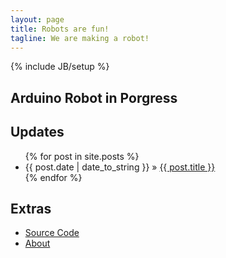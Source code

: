 ```yaml
---
layout: page
title: Robots are fun!
tagline: We are making a robot!
---
```


{% include JB/setup %}

## Arduino Robot in Porgress
    
## Updates

<ul class="posts">
  {% for post in site.posts %}
    <li><span>{{ post.date | date_to_string }}</span> &raquo; <a href="{{ BASE_PATH }}{{ post.url }}">{{ post.title }}</a></li>
  {% endfor %}
</ul>

## Extras
<ul>
    <li><a href="https://github.com/egonzalezjr555/Simple-Arduino-Robot">Source Code</a></li>
    <li><a href="{{site.baseurl}}/about/">About</a></li>
</ul>
